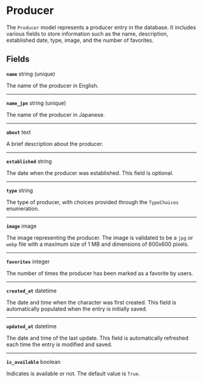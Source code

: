 # Producer <Badge type="danger" text="model" />

The `Producer` model represents a producer entry in the database. It includes various fields to store information such as the name, description, established date, type, image, and the number of favorites.

## Fields

**`name`** string (unique)

The name of the producer in English.

---

**`name_jpn`** string (unique)

The name of the producer in Japanese.

---

**`about`** text

A brief description about the producer.

---

**`established`** string

The date when the producer was established. This field is optional.

---

**`type`** string

The type of producer, with choices provided through the `TypeChoices` enumeration.

---

**`image`** image

The image representing the producer. The image is validated to be a `jpg` or `webp` file with a maximum size of 1 MB and dimensions of 600x600 pixels.

---

**`favorites`** integer

The number of times the producer has been marked as a favorite by users.

---

**`created_at`** datetime

The date and time when the character was first created. This field is automatically populated when the entry is initially saved.

---

**`updated_at`** datetime

The date and time of the last update. This field is automatically refreshed each time the entry is modified and saved.

---

**`is_available`** boolean

Indicates is available or not. The default value is `True`.
